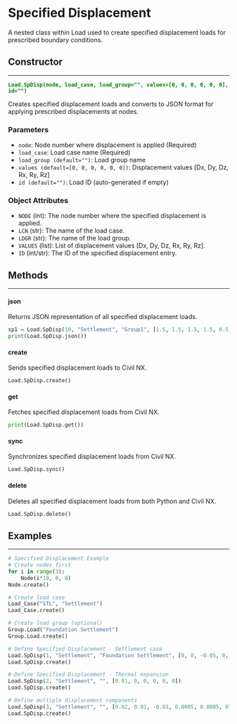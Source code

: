 # Specified Displacement

A nested class within Load used to create specified displacement loads for prescribed boundary conditions.

## Constructor
---
**<font color="green">`Load.SpDisp(node, load_case, load_group="", values=[0, 0, 0, 0, 0, 0], id="")`</font>**

Creates specified displacement loads and converts to JSON format for applying prescribed displacements at nodes.

### Parameters
* `node`: Node number where displacement is applied (Required)
* `load_case`: Load case name (Required)
* `load_group (default="")`: Load group name
* `values (default=[0, 0, 0, 0, 0, 0])`: Displacement values [Dx, Dy, Dz, Rx, Ry, Rz]
* `id (default="")`: Load ID (auto-generated if empty)

### Object Attributes
* `NODE` (int): The node number where the specified displacement is applied.
* `LCN` (str): The name of the load case.
* `LDGR` (str): The name of the load group.
* `VALUES` (list): List of displacement values [Dx, Dy, Dz, Rx, Ry, Rz].
* `ID` (int/str): The ID of the specified displacement entry.

## Methods
---
#### json
Returns JSON representation of all specified displacement loads.

```py
sp1 = Load.SpDisp(10, "Settlement", "Group1", [1.5, 1.5, 1.5, 1.5, 0.5, 0.5])
print(Load.SpDisp.json())
```

#### create
Sends specified displacement loads to Civil NX.

```py
Load.SpDisp.create()
```

#### get
Fetches specified displacement loads from Civil NX.

```py
print(Load.SpDisp.get())
```

#### sync
Synchronizes specified displacement loads from Civil NX.

```py
Load.SpDisp.sync()
```

#### delete
Deletes all specified displacement loads from both Python and Civil NX.

```py
Load.SpDisp.delete()
```

## Examples
---
```py
# Specified Displacement Example
# Create nodes first
for i in range(3):
    Node(i*10, 0, 0)
Node.create()

# Create load case
Load_Case("STL", "Settlement")
Load_Case.create()

# Create load group (optional)
Group.Load("Foundation Settlement")
Group.Load.create()

# Define Specified Displacement - Settlement case
Load.SpDisp(1, "Settlement", "Foundation Settlement", [0, 0, -0.05, 0, 0, 0]) 
Load.SpDisp.create()

# Define Specified Displacement - Thermal expansion
Load.SpDisp(2, "Settlement", "", [0.01, 0, 0, 0, 0, 0])  
Load.SpDisp.create()

# Define multiple displacement components
Load.SpDisp(3, "Settlement", "", [0.02, 0.01, -0.03, 0.0005, 0.0005, 0])
Load.SpDisp.create()
```